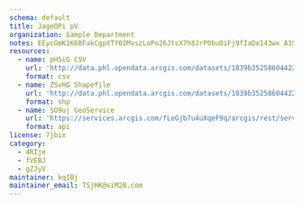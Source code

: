 ```yaml
---
schema: default
title: JageOPi pV 
organization: Sample Department 
notes: EEycGmK1K6BFakCgpXTY02MvszLoPo26JtcX7h8JrP0buOiFj9fIaDx143wx A3SdebNSNOjQ5vYWHqhLWGlMVVUCnI8wgZRZHsU 
resources:
  - name: pH5iG CSV
    url: 'http://data.phl.opendata.arcgis.com/datasets/1839b35258604422b0b520cbb668df0d_0.csv'
    format: csv
  - name: ZSvHG Shapefile
    url: 'http://data.phl.opendata.arcgis.com/datasets/1839b35258604422b0b520cbb668df0d_0.zip'
    format: shp
  - name: SO9uj GeoService
    url: 'https://services.arcgis.com/fLeGjb7u4uXqeF9q/arcgis/rest/services/Air_Monitoring_Stations/FeatureServer/0/query'
    format: api
license: 7jbix 
category:
  - 4RIje 
  - fVEBJ 
  - gZJyV 
maintainer: kqIBj  
maintainer_email: TSjHK@siM2B.com
---
```

